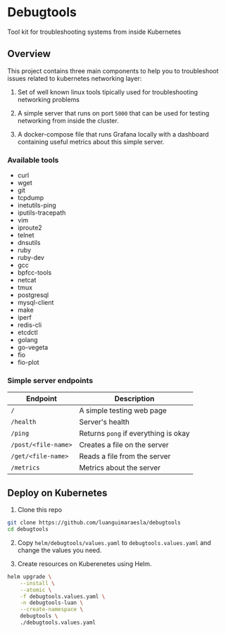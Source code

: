 # Debugtools

Tool kit for troubleshooting systems from inside Kubernetes

## Overview

This project contains three main components to help you to troubleshoot
issues related to kubernetes networking layer:

1. Set of well known linux tools tipically used for troubleshooting
	networking problems

2. A simple server that runs on port `5000` that can be used for
	testing networking from inside the cluster.

3. A docker-compose file that runs Grafana locally with a dashboard
	containing useful metrics about this simple server.

### Available tools

- curl
- wget
- git
- tcpdump
- inetutils-ping
- iputils-tracepath
- vim
- iproute2
- telnet
- dnsutils
- ruby
- ruby-dev
- gcc
- bpfcc-tools
- netcat
- tmux
- postgresql
- mysql-client
- make
- iperf
- redis-cli
- etcdctl
- golang
- go-vegeta
- fio
- fio-plot

### Simple server endpoints

| Endpoint  | Description  |
|-------------- | -------------- |
| `/`          | A simple testing web page | 
| `/health`    | Server's health |
| `/ping`      | Returns `pong` if everything is okay |
| `/post/<file-name>`     | Creates a file on the server |
| `/get/<file-name>`      | Reads a file from the server |
| `/metrics`              | Metrics about the server |
	

## Deploy on Kubernetes

1. Clone this repo

```bash
git clone https://github.com/luanguimaraesla/debugtools
cd debugtools
```

2. Copy `helm/debugtools/values.yaml` to `debugtools.values.yaml` and
	change the values you need.

3. Create resources on Kuberenetes using Helm.
```bash
helm upgrade \
	--install \
	--atomic \
	-f debugtools.values.yaml \
	-n debugtools-luan \
	--create-namespace \
	debugtools \
	./debugtools.values.yaml
```

